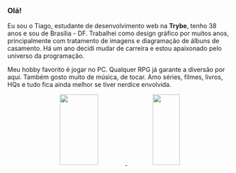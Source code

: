 ### Olá!

  Eu sou o Tiago, estudante de desenvolvimento web na <strong><a href="https://www.betrybe.com/" style="text-decoration: none">Trybe</a></strong>, tenho 38 anos e sou de Brasília - DF. Trabalhei como design gráfico por muitos anos, principalmente com tratamento de imagens e diagramação de álbuns de casamento. Há um ano decidi mudar de carreira e estou apaixonado pelo universo da programação.

  Meu hobby favorito é jogar no PC. Qualquer RPG já garante a diversão por aqui. Também gosto muito de música, de tocar. Amo séries, filmes, livros, HQs e tudo fica ainda melhor se tiver nerdice envolvida.

<div align="center">
  <a href="https://github.com/TiLourinho">
  <img height="160em" width="41.5%" src="https://github-readme-stats.vercel.app/api?username=TiLourinho&show_icons=true&theme=graywhite&include_all_commits=true&count_private=true"/>
  <img height="160em" width="35%" src="https://github-readme-stats.vercel.app/api/top-langs/?username=TiLourinho&layout=compact&langs_count=7&theme=graywhite"/>
</div>
